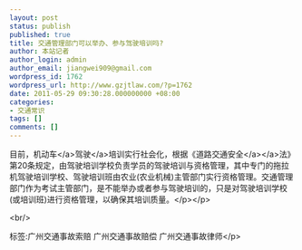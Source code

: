 ```yaml
---
layout: post
status: publish
published: true
title: 交通管理部门可以举办、参与驾驶培训吗?
author: 本站记者
author_login: admin
author_email: jiangwei909@gmail.com
wordpress_id: 1762
wordpress_url: http://www.gzjtlaw.com/?p=1762
date: 2011-05-29 09:30:28.000000000 +08:00
categories:
- 交通常识
tags: []
comments: []
---
```

<p><p>目前，<a>机动车<&#47;a><a>驾驶<&#47;a>培训实行社会化，根据《<a>道路<a>交通安全<&#47;a><&#47;a>法》第20条规定，由驾驶培训学校负责学员的驾驶培训与资格管理，其中专门的拖拉机驾驶培训学校、驾驶培训班由农业(农业机械)主管部门实行资格管理。交通管理部门作为考试主管部门，是不能举办或者参与驾驶培训的，只是对驾驶培训学校(或培训班)进行资格管理，以确保其培训质量。<&#47;p><&#47;p><br&#47;><p>标签:广州交通事故索赔 广州交通事故赔偿 广州交通事故律师<&#47;p>
